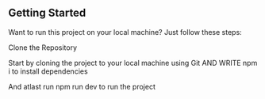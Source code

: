 ##  Getting Started

Want to run this project on your local machine? Just follow these steps:

Clone the Repository

Start by cloning the project to your local machine using Git AND WRITE npm i to install dependencies 

And atlast run npm run dev to run the project

